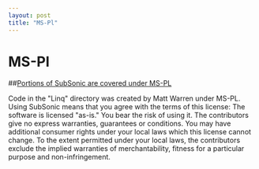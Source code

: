 ```yaml
---
layout: post
title: "MS-Pl"
---
```


# MS-Pl

##[Portions of SubSonic are covered under MS-PL]()

 Code in the "Linq" directory was created by Matt Warren under MS-PL. Using SubSonic means that you agree with the terms of this license: 
 The software is licensed "as-is." You bear the risk of using it. The contributors give no express warranties, guarantees or conditions. You may have additional consumer rights under your local laws which this license cannot change. To the extent permitted under your local laws, the contributors exclude the implied warranties of merchantability, fitness for a particular purpose and non-infringement.
